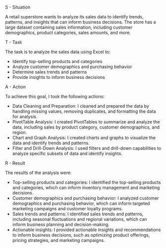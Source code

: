 S - Situation

A retail superstore wants to analyze its sales data to identify trends, patterns, and insights that can inform business decisions. The store has a large dataset containing sales information, including customer demographics, product categories, sales amounts, and more.

T - Task

The task is to analyze the sales data using Excel to:

- Identify top-selling products and categories
- Analyze customer demographics and purchasing behavior
- Determine sales trends and patterns
- Provide insights to inform business decisions

A - Action

To achieve this goal, I took the following actions:

- Data Cleaning and Preparation: I cleaned and prepared the data by handling missing values, removing duplicates, and formatting the data for analysis.
- PivotTable Analysis: I created PivotTables to summarize and analyze the data, including sales by product category, customer demographics, and region.
- Chart and Graph Analysis: I created charts and graphs to visualize the data and identify trends and patterns.
- Filter and Drill-Down Analysis: I used filters and drill-down capabilities to analyze specific subsets of data and identify insights.

R - Result

The results of the analysis were:

- Top-selling products and categories: I identified the top-selling products and categories, which can inform inventory management and marketing decisions.
- Customer demographics and purchasing behavior: I analyzed customer demographics and purchasing behavior, which can inform targeted marketing campaigns and customer loyalty programs.
- Sales trends and patterns: I identified sales trends and patterns, including seasonal fluctuations and regional variations, which can inform business planning and decision-making.
- Actionable insights: I provided actionable insights and recommendations to inform business decisions, such as optimizing product offerings, pricing strategies, and marketing campaigns.
